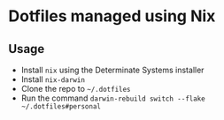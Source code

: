 # Dotfiles managed using Nix

## Usage
- Install `nix` using the Determinate Systems installer
- Install `nix-darwin`
- Clone the repo to `~/.dotfiles` 
- Run the command `darwin-rebuild switch --flake ~/.dotfiles#personal`
